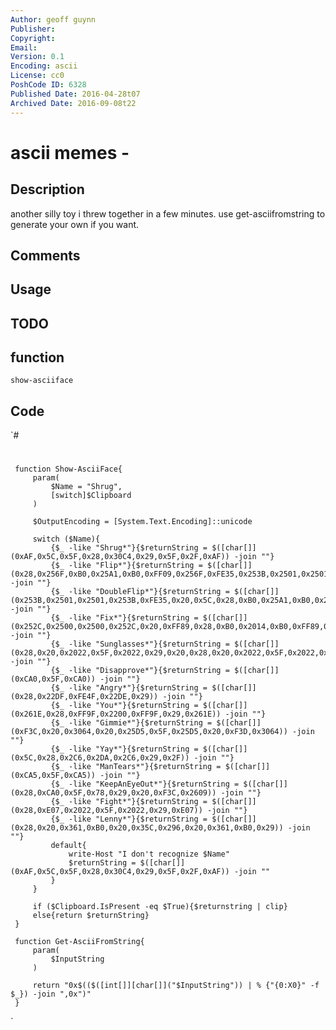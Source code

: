 ```yaml
---
Author: geoff guynn
Publisher: 
Copyright: 
Email: 
Version: 0.1
Encoding: ascii
License: cc0
PoshCode ID: 6328
Published Date: 2016-04-28t07
Archived Date: 2016-09-08t22
---
```


# ascii memes - 

## Description

another silly toy i threw together in a few minutes. use get-asciifromstring to generate your own if you want.

## Comments



## Usage



## TODO



## function

`show-asciiface`

## Code

`#
 #
     function Show-AsciiFace{
         param(
             $Name = "Shrug",
             [switch]$Clipboard
         )
         
         $OutputEncoding = [System.Text.Encoding]::unicode
         
         switch ($Name){
             {$_ -like "Shrug*"}{$returnString = $([char[]](0xAF,0x5C,0x5F,0x28,0x30C4,0x29,0x5F,0x2F,0xAF)) -join ""}
             {$_ -like "Flip*"}{$returnString = $([char[]](0x28,0x256F,0xB0,0x25A1,0xB0,0xFF09,0x256F,0xFE35,0x253B,0x2501,0x2501,0x253B)) -join ""}
             {$_ -like "DoubleFlip*"}{$returnString = $([char[]](0x253B,0x2501,0x2501,0x253B,0xFE35,0x20,0x5C,0x28,0xB0,0x25A1,0xB0,0x29,0x2F,0x20,0xFE35,0x20,0x253B,0x2501,0x2501,0x253B)) -join ""}
             {$_ -like "Fix*"}{$returnString = $([char[]](0x252C,0x2500,0x2500,0x252C,0x20,0xFF89,0x28,0xB0,0x2014,0xB0,0xFF89,0x29)) -join ""}
             {$_ -like "Sunglasses*"}{$returnString = $([char[]](0x28,0x20,0x2022,0x5F,0x2022,0x29,0x20,0x28,0x20,0x2022,0x5F,0x2022,0x29,0x3E,0x2310,0x25A0,0x2D,0x25A0,0x20,0x28,0x2310,0x25A0,0x5F,0x25A0,0x29)) -join ""}
             {$_ -like "Disapprove*"}{$returnString = $([char[]](0xCA0,0x5F,0xCA0)) -join ""}
             {$_ -like "Angry*"}{$returnString = $([char[]](0x28,0x22DF,0xFE4F,0x22DE,0x29)) -join ""}
             {$_ -like "You*"}{$returnString = $([char[]](0x261E,0x28,0xFF9F,0x2200,0xFF9F,0x29,0x261E)) -join ""}
             {$_ -like "Gimmie*"}{$returnString = $([char[]](0xF3C,0x20,0x3064,0x20,0x25D5,0x5F,0x25D5,0x20,0xF3D,0x3064)) -join ""}
             {$_ -like "Yay*"}{$returnString = $([char[]](0x5C,0x28,0x2C6,0x2DA,0x2C6,0x29,0x2F)) -join ""}
             {$_ -like "ManTears*"}{$returnString = $([char[]](0xCA5,0x5F,0xCA5)) -join ""}
             {$_ -like "KeepAnEyeOut*"}{$returnString = $([char[]](0x28,0xCA0,0x5F,0x78,0x29,0x20,0xF3C,0x2609)) -join ""}
             {$_ -like "Fight*"}{$returnString = $([char[]](0x28,0xE07,0x2022,0x5F,0x2022,0x29,0xE07)) -join ""}
             {$_ -like "Lenny*"}{$returnString = $([char[]](0x28,0x20,0x361,0xB0,0x20,0x35C,0x296,0x20,0x361,0xB0,0x29)) -join ""}
             default{
                 write-Host "I don't recognize $Name"
                 $returnString = $([char[]](0xAF,0x5C,0x5F,0x28,0x30C4,0x29,0x5F,0x2F,0xAF)) -join ""
             }
         }
         
         if ($Clipboard.IsPresent -eq $True){$returnstring | clip}
         else{return $returnString}
     }
 
     function Get-AsciiFromString{
         param(
             $InputString
         )
         
         return "0x$(($([int[]][char[]]("$InputString")) | % {"{0:X0}" -f $_}) -join ",0x")"
     }
`

